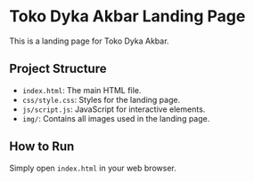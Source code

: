 # Toko Dyka Akbar Landing Page

This is a landing page for Toko Dyka Akbar.

## Project Structure

- `index.html`: The main HTML file.
- `css/style.css`: Styles for the landing page.
- `js/script.js`: JavaScript for interactive elements.
- `img/`: Contains all images used in the landing page.

## How to Run

Simply open `index.html` in your web browser.